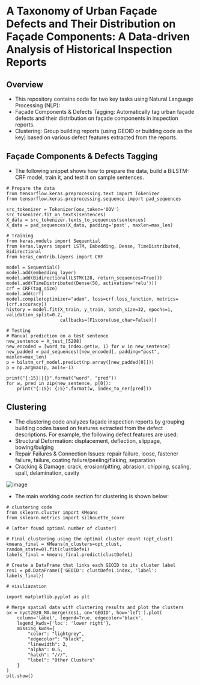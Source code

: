 # A Taxonomy of Urban Façade Defects and Their Distribution on Façade Components: A Data-driven Analysis of Historical Inspection Reports

## Overview
* This repository contains code for two key tasks using Natural Language Processing (NLP):
* Façade Components & Defects Tagging: Automatically tag urban façade defects and their distribution on façade components in inspection reports.
* Clustering: Group building reports (using GEOID or building code as the key) based on various defect features extracted from the reports.

## Façade Components & Defects Tagging
* The following snippet shows how to prepare the data, build a BiLSTM-CRF model, train it, and test it on sample sentences.
```
# Prepare the data
from tensorflow.keras.preprocessing.text import Tokenizer
from tensorflow.keras.preprocessing.sequence import pad_sequences

src_tokenizer = Tokenizer(oov_token='OOV')
src_tokenizer.fit_on_texts(sentences)
X_data = src_tokenizer.texts_to_sequences(sentences)
X_data = pad_sequences(X_data, padding='post', maxlen=max_len)

# Training
from keras.models import Sequential
from keras.layers import LSTM, Embedding, Dense, TimeDistributed, Bidirectional
from keras_contrib.layers import CRF

model = Sequential()
model.add(embedding_layer)
model.add(Bidirectional(LSTM(128, return_sequences=True)))
model.add(TimeDistributed(Dense(50, activation='relu')))
crf = CRF(tag_size)
model.add(crf)
model.compile(optimizer="adam", loss=crf.loss_function, metrics=[crf.accuracy])
history = model.fit(X_train, y_train, batch_size=32, epochs=1, validation_split=0.2,
                    callbacks=[F1score(use_char=False)])

# Testing
# Manual prediction on a test sentence
new_sentence = X_test_[5208]
new_encoded = [word_to_index.get(w, 1) for w in new_sentence]
new_padded = pad_sequences([new_encoded], padding="post", maxlen=max_len)
p = bilstm_crf_model.predict(np.array([new_padded[0]]))
p = np.argmax(p, axis=-1)

print("{:15}||{}".format("word", "pred"))
for w, pred in zip(new_sentence, p[0]):
    print("{:15}: {:5}".format(w, index_to_ner[pred]))
```

## Clustering
* The clustering code analyzes façade inspection reports by grouping building codes based on features extracted from the defect descriptions. For example, the following defect features are used:
* Structural Deformation: displacement, deflection, slippage, bowing/bulging
* Repair Failures & Connection Issues: repair failure, loose, fastener failure, failure, coating failure/peeling/flaking, separation
* Cracking & Damage: crack, erosion/pitting, abrasion, chipping, scaling, spall, delamination, cavity

![image](image)

* The main working code section for clustering is shown below:
```
# clustering code
from sklearn.cluster import KMeans
from sklearn.metrics import silhouette_score

# [after found optimal number of cluster]

# Final clustering using the optimal cluster count (opt_clust)
kmeans_final = KMeans(n_clusters=opt_clust, random_state=0).fit(clustDefe1)
labels_final = kmeans_final.predict(clustDefe1)

# Create a DataFrame that links each GEOID to its cluster label
res1 = pd.DataFrame({'GEOID': clustDefe1.index, 'label': labels_final})

# visuliazation

import matplotlib.pyplot as plt

# Merge spatial data with clustering results and plot the clusters
ax = nyct2020_MA.merge(res1, on='GEOID', how='left').plot(
    column='label', legend=True, edgecolor='black',
    legend_kwds={'loc': 'lower right'},
    missing_kwds={
        "color": "lightgrey",
        "edgecolor": "black",
        "linewidth": 2,
        "alpha": 0.5,
        "hatch": "///",
        "label": "Other Clusters"
    }
)
plt.show()
```
